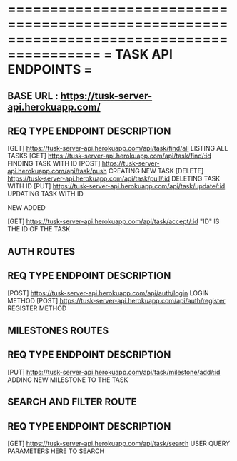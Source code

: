 =========================================================================================
=                                        TASK API ENDPOINTS                             =
=========================================================================================
BASE URL : https://tusk-server-api.herokuapp.com/
-------------------------------------------------------------------
REQ TYPE        ENDPOINT                    DESCRIPTION
-------------------------------------------------------------------
[GET]           https://tusk-server-api.herokuapp.com/api/task/find/all        LISTING ALL TASKS
[GET]           https://tusk-server-api.herokuapp.com/api/task/find/:id        FINDING TASK WITH ID
[POST]          https://tusk-server-api.herokuapp.com/api/task/push            CREATING NEW TASK
[DELETE]        https://tusk-server-api.herokuapp.com/api/task/pull/:id        DELETING TASK WITH ID
[PUT]           https://tusk-server-api.herokuapp.com/api/task/update/:id      UPDATING TASK WITH ID

NEW ADDED

[GET]           https://tusk-server-api.herokuapp.com/api/task/accept/:id      "ID" IS THE ID OF THE TASK


AUTH ROUTES
------------------------------------------------------------------
REQ TYPE        ENDPOINT                    DESCRIPTION
-------------------------------------------------------------------
[POST]           https://tusk-server-api.herokuapp.com/api/auth/login           LOGIN METHOD
[POST]           https://tusk-server-api.herokuapp.com/api/auth/register        REGISTER METHOD


MILESTONES ROUTES
------------------------------------------------------------------
REQ TYPE        ENDPOINT                    DESCRIPTION
-------------------------------------------------------------------
[PUT]           https://tusk-server-api.herokuapp.com/api/task/milestone/add/:id        ADDING NEW MILESTONE TO THE TASK


SEARCH  AND FILTER ROUTE
------------------------------------------------------------------
REQ TYPE        ENDPOINT                    DESCRIPTION
-------------------------------------------------------------------
[GET]           https://tusk-server-api.herokuapp.com/api/task/search      USER QUERY PARAMETERS HERE TO SEARCH

